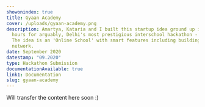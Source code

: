 ```yaml
---
showonindex: true
title: Gyaan Academy
cover: /uploads/gyaan-academy.png
description: Amartya, Kataria and I built this startup idea ground up in 72
  hours for arguably, Delhi's most prestigious interschool hackathon - MINET X.
  The idea is an 'Online School' with smart features including building a
  network.
date: September 2020
datestamp: "09.2020"
type: Hackathon Submission
documentationAvailable: true
link1: Documentation
slug: gyaan-academy
---
```

Will transfer the content here soon :)